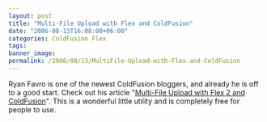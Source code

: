 ```yaml
---
layout: post
title: "Multi-File Upload with Flex and ColdFusion"
date: "2006-08-13T16:08:00+06:00"
categories: ColdFusion Flex 
tags: 
banner_image: 
permalink: /2006/08/13/MultiFile-Upload-with-Flex-and-ColdFusion
---
```


Ryan Favro is one of the newest ColdFusion bloggers, and already he is off to a good start. Check out his article "<a href="http://ryanfavro.newmediateam.com/blog/index.cfm/2006/8/12/Flex-2-Multi-File-Upload-Example">Multi-File Upload with Flex 2 and ColdFusion</a>". This is a wonderful little utility and is completely free for people to use.